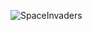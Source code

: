 ![SpaceInvaders](https://user-images.githubusercontent.com/46067482/115159469-e6f31f00-a09b-11eb-8522-7efa0471c790.jpg)
